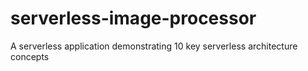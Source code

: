 # serverless-image-processor
A serverless application demonstrating 10 key serverless architecture concepts
